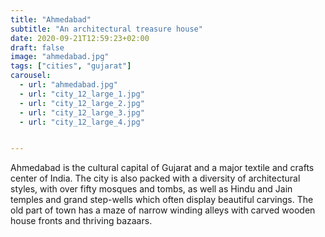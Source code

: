 ```yaml
---
title: "Ahmedabad"
subtitle: "An architectural treasure house"
date: 2020-09-21T12:59:23+02:00
draft: false
image: "ahmedabad.jpg"
tags: ["cities", "gujarat"] 
carousel:
  - url: "ahmedabad.jpg"
  - url: "city_12_large_1.jpg"
  - url: "city_12_large_2.jpg"
  - url: "city_12_large_3.jpg"
  - url: "city_12_large_4.jpg"


---
```


Ahmedabad is the cultural capital of Gujarat and a major textile and crafts center of India. The city is also packed with a diversity of architectural styles, with over fifty mosques and tombs, as well as Hindu and Jain temples and grand step-wells which often display beautiful carvings. The old part of town has a maze of narrow winding alleys with carved wooden house fronts and thriving bazaars. 